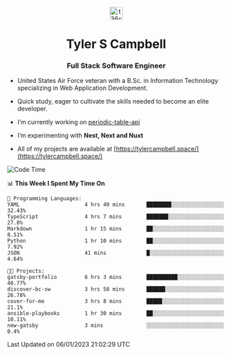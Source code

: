 <p align="center">
<a href="https://www.linkedin.com/in/t36campbell" target="blank"><img align="center" src="https://ik.imagekit.io/t36campbell/Portfolio/linkedin.png.original_m8bbGgPh6.png" alt="t36campbell" height="30" width="30" /></a>
</p>
<h1 align="center">Tyler S Campbell</h1>
<h3 align="center">Full Stack Software Engineer</h3>

* United States Air Force veteran with a B.Sc. in Information Technology specializing in Web Application Development. 

* Quick study, eager to cultivate the skills needed to become an elite developer.

* I’m currently working on [periodic-table-api](https://github.com/t36campbell/periodic-table-api)

* I’m experimenting with **Nest, Next and Nuxt**

* All of my projects are available at [https://tylercampbell.space/](https://tylercampbell.space/)

<!--START_SECTION:waka-->
![Code Time](http://img.shields.io/badge/Code%20Time-2%2C082%20hrs%2035%20mins-blue)

📊 **This Week I Spent My Time On** 

```text
💬 Programming Languages: 
YAML                     4 hrs 49 mins       ████████░░░░░░░░░░░░░░░░░   32.43% 
TypeScript               4 hrs 7 mins        ███████░░░░░░░░░░░░░░░░░░   27.8% 
Markdown                 1 hr 15 mins        ██░░░░░░░░░░░░░░░░░░░░░░░   8.51% 
Python                   1 hr 10 mins        ██░░░░░░░░░░░░░░░░░░░░░░░   7.92% 
JSON                     41 mins             █░░░░░░░░░░░░░░░░░░░░░░░░   4.64%

🐱‍💻 Projects: 
gatsby-portfolio         6 hrs 3 mins        ██████████░░░░░░░░░░░░░░░   40.77% 
discover-bc-sw           3 hrs 58 mins       ██████░░░░░░░░░░░░░░░░░░░   26.78% 
cover-for-me             3 hrs 8 mins        █████░░░░░░░░░░░░░░░░░░░░   21.1% 
ansible-playbooks        1 hr 30 mins        ██░░░░░░░░░░░░░░░░░░░░░░░   10.11% 
new-gatsby               3 mins              ░░░░░░░░░░░░░░░░░░░░░░░░░   0.4%

```


 Last Updated on 06/01/2023 21:02:29 UTC
<!--END_SECTION:waka-->

